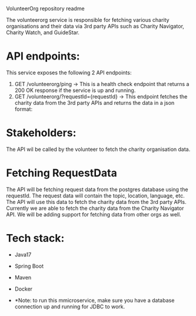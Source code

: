 VolunteerOrg repository readme

The volunteerorg service is responsible for fetching various charity organisations and their data via 3rd party APIs such as Charity Navigator, Charity Watch, and GuideStar. 

# API endpoints:
This service exposes the following 2 API endpoints:
1. GET /volunteerorg/ping -> This is a health check endpoint that returns a 200 OK response if the service is up and running.
2. GET /volunteerorg/?requestId={requestId} -> This endpoint fetches the charity data from the 3rd party APIs and returns the data in a json format:

# Stakeholders:
The API wil be called by the volunteer to fetch the charity organisation data.

# Fetching RequestData
The API will be fetching request data from the postgres database using the requestId. The request data will contain the topic, location, language, etc. The API will use this data to fetch the charity data from the 3rd party APIs.
Currently we are able to fetch the charity data from the Charity Navigator API. We will be adding support for fetching data from other orgs as well.

# Tech stack:
- Java17
- Spring Boot
- Maven
- Docker

- *Note: to run this mmicroservice, make sure you have a database connection up and running for JDBC to work.
